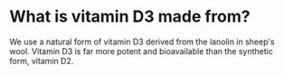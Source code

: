 # What is vitamin D3 made from?

We use a natural form of vitamin D3 derived from the lanolin in sheep's wool. Vitamin D3 is far more potent and bioavailable than the synthetic form, vitamin D2.